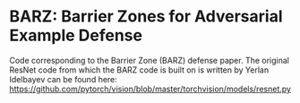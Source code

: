# BARZ: Barrier Zones for Adversarial Example Defense
Code corresponding to the Barrier Zone (BARZ) defense paper.
The original ResNet code from which the BARZ code is built on is written by Yerlan Idelbayev can be found here: https://github.com/pytorch/vision/blob/master/torchvision/models/resnet.py
